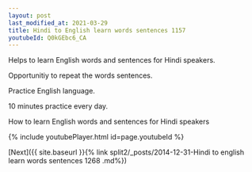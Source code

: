 ```yaml
---
layout: post
last_modified_at: 2021-03-29
title: Hindi to English learn words sentences 1157 
youtubeId: Q0kGEbc6_CA
---
```

 
 
Helps to learn English words and sentences for Hindi speakers.

Opportunitiy to repeat the words sentences. 

Practice English language. 
 
10 minutes practice every day. 
 
How to learn English words and sentences for Hindi speakers 
 
{% include youtubePlayer.html id=page.youtubeId %}
 
 
[Next]({{ site.baseurl }}{% link  split2/_posts/2014-12-31-Hindi to english learn words sentences 1268 .md%})
 
